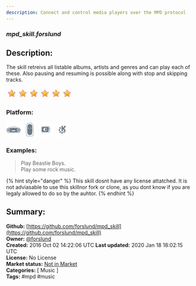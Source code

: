 ```yaml
---
description: Connect and control media players over the MPD protocol
---
```


### _mpd_skill.forslund_  
## Description:  
The skill retreivs all listable albums, artists and genres and can play each of these. Also pausing and resuming is possible along with stop and skipping tracks.  
  
![](../.gitbook/assets/star.png)![](../.gitbook/assets/star.png)![](../.gitbook/assets/star.png)![](../.gitbook/assets/star.png)![](../.gitbook/assets/star.png)![](../.gitbook/assets/star.png)  
  
### Platform:  
 ![Mark I](../.gitbook/assets/mark-1-icon.png)  ![Mark II](../.gitbook/assets/mark-2-icon.png)  ![Picroft](../.gitbook/assets/picroft-icon.png)  ![plasmoid](../.gitbook/assets/kde.png)   
### Examples:  
> Play Beastie Boys.  
> Play some rock music.  
  
{% hint style="danger" %}
This skill dosnt have any license attatched. It is not adviasable to use this skillnor fork or clone, as you dont know if you are legaly allowed to do so by the auhtor.
{% endhint %}
  
## Summary:  
**Github:** [https://github.com/forslund/mpd_skill](https://github.com/forslund/mpd_skill)  
**Owner:** [@forslund](https://github.com/forslund)  
**Created:** 2016 Oct 02 14:22:06 UTC  **Last updated:** 2020 Jan 18 18:02:15 UTC  
**License:** No License  
**Market status:** [Not in Market](https://market.mycroft.ai/skill/)  
**Categories:** [ Music ]   
**Tags:** \#mpd \#music   
